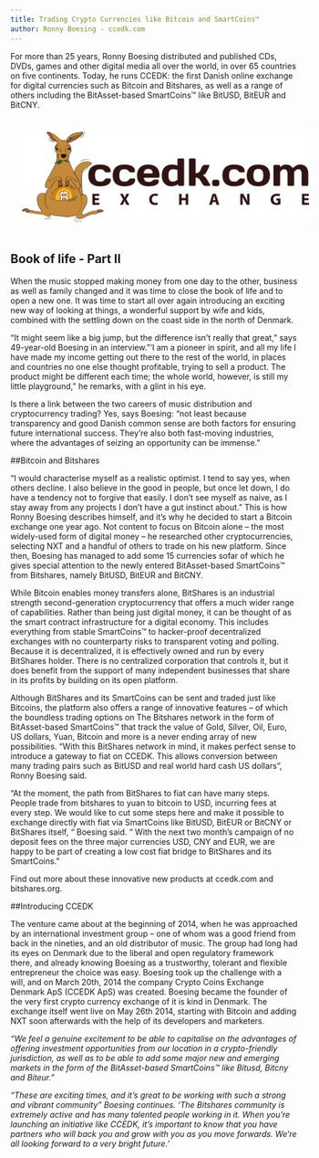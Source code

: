 ```yaml
---
title: Trading Crypto Currencies like Bitcoin and SmartCoins™
author: Ronny Boesing - ccedk.com
---
```



For more than 25 years, Ronny Boesing distributed and published CDs, DVDs, games and other digital media all over the world, in over 65 countries on five continents. Today, he runs CCEDK: the first Danish online exchange for digital currencies such as Bitcoin and Bitshares, as well as a range of others including the BitAsset-based SmartCoins™ like BitUSD, BitEUR and BitCNY.

<!--more-->
 
 <center> <img style="padding: 20px;" class="img-responsive img-thumbnail" src="/images/blog/ccedk.png"/> </center>
 
 
 
## Book of life - Part II
 
When the music stopped making money from one day to the other, business as well as family changed and it was time to close the book of life and to open a new one. It was time to start all over again introducing an exciting new way of looking at things, a wonderful support by wife and kids, combined with the settling down on the coast side in the north of Denmark.
 
“It might seem like a big jump, but the difference isn’t really that great,” says 49-year-old Boesing in an interview.”‘I am a pioneer in spirit, and all my life I have made my income getting out there to the rest of the world, in places and countries no one else thought profitable, trying to sell a product. The product might be different each time; the whole world, however, is still my little playground,” he remarks, with a glint in his eye.
 
Is there a link between the two careers of music distribution and cryptocurrency trading? Yes, says Boesing: “not least because transparency and good Danish common sense are both factors for ensuring future international success. They’re also both fast-moving industries, where the advantages of seizing an opportunity can be immense.”





##Bitcoin and Bitshares

“I would characterise myself as a realistic optimist. I tend to say yes, when others decline. I also believe in the good in people, but once let down, I do have a tendency not to forgive that easily. I don’t see myself as naive, as I stay away from any projects I don’t have a gut instinct about.” This is how Ronny Boesing describes himself, and it’s why he decided to start a Bitcoin exchange one year ago. Not content to focus on Bitcoin alone – the most widely-used form of digital money – he researched other cryptocurrencies, selecting NXT and a handful of others to trade on his new platform. Since then, Boesing has managed to add some 15 currencies sofar of which he gives special attention to the newly entered BitAsset-based SmartCoins™ from Bitshares, namely BitUSD, BitEUR and BitCNY.
 
While Bitcoin enables money transfers alone, BitShares is an industrial strength second-generation cryptocurrency that offers a much wider range of capabilities. Rather than being just digital money, it can be thought of as the smart contract infrastructure for a digital economy. This includes everything from stable SmartCoins™ to hacker-proof decentralized exchanges with no counterparty risks to transparent voting and polling. Because it is decentralized, it is effectively owned and run by every BitShares holder.  There is no centralized corporation that controls it, but it does benefit from the support of many independent businesses that share in its profits by building on its open platform.
 
Although BitShares and its SmartCoins can be sent and traded just like Bitcoins, the platform also offers a range of innovative features – of which the boundless trading options on The Bitshares network in the form of BitAsset-based SmartCoins™ that track the value of Gold, Silver, Oil, Euro, US dollars, Yuan, Bitcoin and more is a never ending array of new possibilities. “With this BitShares network in mind, it makes perfect sense to introduce a gateway to fiat on CCEDK.  This allows conversion between many trading pairs such as BitUSD and real world hard cash US dollars”, Ronny Boesing said.
 
“At the moment, the path from BitShares to fiat can have many steps.  People trade from bitshares to yuan to bitcoin to USD, incurring fees at every step.  We would like to cut some steps here and make it possible to exchange directly with fiat via SmartCoins like BitUSD, BitEUR or BitCNY or BitShares itself, “ Boesing said. “ With the next two month’s campaign of no deposit fees on the three major currencies USD, CNY and EUR, we are happy to be part of creating a low cost fiat bridge to BitShares and its SmartCoins.” 
 
Find out more about these innovative new products at ccedk.com and bitshares.org.
 
##Introducing CCEDK

The venture came about at the beginning of 2014, when he was approached by an international investment group – one of whom was a good friend from back in the nineties, and an old distributor of music. The group had long had its eyes on Denmark due to the liberal and open regulatory framework there, and already knowing Boesing as a trustworthy, tolerant and flexible entrepreneur the choice was easy. Boesing took up the challenge with a will, and on March 20th, 2014 the company Crypto Coins Exchange Denmark ApS (CCEDK ApS) was created. Boesing became the founder of the very first crypto currency exchange of it is kind in Denmark. The exchange itself went live on May 26th 2014, starting with Bitcoin and adding NXT soon afterwards with the help of its developers and marketers.
 
_“We feel a genuine excitement to be able to capitalise on the advantages of offering investment opportunities from our location in a crypto-friendly jurisdiction, as well as to be able to add some major new and emerging markets in the form of the BitAsset-based SmartCoins™ like Bitusd, Bitcny and Biteur.”_
 
_“These are exciting times, and it’s great to be working with such a strong and vibrant community” Boesing continues. ‘The Bitshares community is extremely active and has many talented people working in it. When you’re launching an initiative like CCEDK, it’s important to know that you have partners who will back you and grow with you as you move forwards. We’re all looking forward to a very bright future.’_
